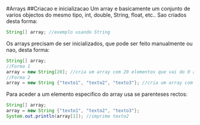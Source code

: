 #Arrays
##Criacao e inicializacao
Um array e basicamente um conjunto de varios objectos do mesmo tipo, int, double, String, float, etc.. Sao criados desta forma:
```java
String[] array; //exemplo usando String
```
Os arrays precisam de ser inicializados, que pode ser feito manualmente ou nao, desta forma:

```java
String[] array;
//Forma 1
array = new String[20]; //cria um array com 20 elementos que vai do 0 ao 19
//Forma 2
array = new String {"texto1", "texto2", "texto3"}; //cria um array com 3 elementos que vai do 0 ao 2
```
Para aceder a um elemento especifico do array usa se parenteses rectos:
```java
String[] array;
array = new String {"texto1", "texto2", "texto3"}; 
System.out.println(array[1]); //imprime texto2
```

